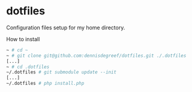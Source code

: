 dotfiles
========

Configuration files setup for my home directory.

How to install

```bash
~ # cd ~
~ # git clone git@github.com:dennisdegreef/dotfiles.git ./.dotfiles
[...]
~ # cd .dotfiles
~/.dotfiles # git submodule update --init
[...]
~/.dotfiles # php install.php
```

